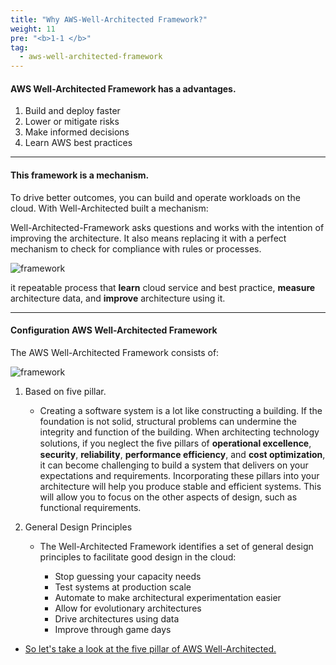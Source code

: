 ```yaml
---
title: "Why AWS-Well-Architected Framework?"
weight: 11
pre: "<b>1-1 </b>"
tag:
  - aws-well-architected-framework
---
```


#### AWS Well-Architected Framework has a advantages. 

1. Build and deploy faster
1. Lower or mitigate risks
1. Make informed decisions
1. Learn AWS best practices



---
#### This framework is a mechanism.
To drive better outcomes, you can build and operate workloads on the cloud. With Well-Architected built a mechanism:

Well-Architected-Framework asks questions and works with the intention of improving the architecture. It also means replacing it with a perfect mechanism to check for compliance with rules or processes.

 ![framework](/images/war/mechanism.png)

it repeatable process that **learn** cloud service and best practice, **measure** architecture data, and **improve** architecture using it.

---
#### Configuration AWS Well-Architected Framework
The AWS Well-Architected Framework consists of:

![framework](/images/war/framework.png)
1. Based on five pillar. 
   - Creating a software system is a lot like constructing a building. If the foundation is not solid, structural problems can undermine the integrity and function of the building. When architecting technology solutions, if you neglect the ﬁve pillars of **operational excellence**, **security**, **reliability**, **performance efficiency**, and **cost optimization**, it can become challenging to build a system that delivers on your expectations and requirements. Incorporating these pillars into your architecture will help you produce stable and efficient systems. This will allow you to focus on the other aspects of design, such as functional requirements.

1. General Design Principles
   - The Well-Architected Framework identifies a set of general design principles to facilitate good design in the cloud:

     - Stop guessing your capacity needs
     - Test systems at production scale
     - Automate to make architectural experimentation easier
     - Allow for evolutionary architectures
     - Drive architectures using data
     - Improve through game days

  

  
- [ So let's take a look at the five pillar of AWS Well-Architected. ](/introduction/pillar)



